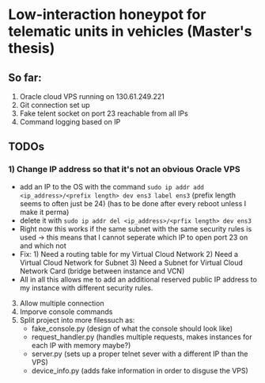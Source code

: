 # Low-interaction honeypot for telematic units in vehicles (Master's thesis)

## So far:
1) Oracle cloud VPS running on 130.61.249.221
2) Git connection set up
3) Fake telent socket on port 23 reachable from all IPs
4) Command logging based on IP
   


## TODOs
### 1) Change IP address so that it's not an obvious Oracle VPS
   - add an IP to the OS with the command `sudo ip addr add <ip_address>/<prefix length> dev ens3 label ens3` (prefix length seems to often just be 24) (has to be done after every reboot unless I make it perma)
   - delete it with `sudo ip addr del <ip_address>/<prfix length> dev ens3`
   - Right now this works if the same subnet with the same security rules is used -> this means that I cannot seperate which IP to open port 23 on and which not
   - Fix: 1) Need a routing table for my Virtual Cloud Network
          2) Need a Virtual Cloud Network for Subnet
          3) Need a Subnet for Virtual Cloud Network Card (bridge between instance and VCN)
   - All in all this allows me to add an additional reserved public IP address to my instance with different security rules. 
3) Allow multiple connection
4) Imporve console commands
5) Split project into more filessuch as:
   - fake_console.py (design of what the console should look like)
   - request_handler.py (handles multiple requests, makes instances for each IP with memory maybe?)
   - server.py (sets up a proper telnet sever with a different IP than the VPS)
   - device_info.py (adds fake information in order to disguse the VPS) 
